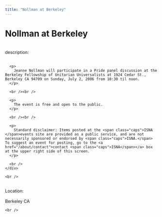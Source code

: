 ```yaml
---
title: "Nollman at Berkeley"
---
```


# Nollman at Berkeley

<div class="flexinode-body flexinode-2">
  <div class="flexinode-textarea-1">
    <div class="form-item">
      <br /> <label>description:</label><br /><br /> 
      
      <p>
        Jeanne Nollman will participate in a Pride panel discussion at the Berkeley Fellowship of Unitarian Universalists at 1924 Cedar St., Berkeley CA 94709 on Sunday, July 2, 2006 from 10:30 til noon.
      </p>
      
      <br /><br />
      
      <p>
        The event is free and open to the public.
      </p>
      
      <br /><br />
      
      <p>
        Standard disclaimer: Items posted at the <span class="caps">ISNA </span>events site are provided as a public service, and are not necessarily sponsored or endorsed by <span class="caps">ISNA.</span> To suggest an event for posting, go to the <a href="/about/contact">contact <span class="caps">ISNA</span></a> box at the upper right side of this screen.
      </p>
      
      <br />
    </div>
    
    <br />
  </div>
  
  <div class="flexinode-textfield-2">
    <div class="form-item">
      <br /> <label>Location:</label><br /><br /> Berkeley CA<br />
    </div>
    
    <br />
  </div>
</div>